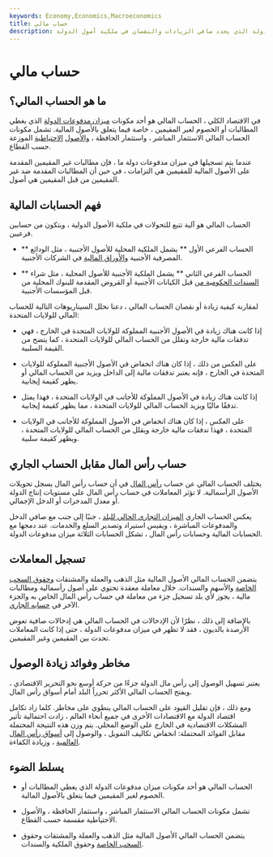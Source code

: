 ```yaml
---
keywords: Economy,Economics,Macroeconomics
title: حساب مالي
description: الحساب المالي هو أحد مكونات ميزان مدفوعات الدولة الذي يحدد صافي الزيادات والنقصان في ملكية أصول الدولة.
---
```


# حساب مالي
## ما هو الحساب المالي؟

في الاقتصاد الكلي ، الحساب المالي هو أحد مكونات [ميزان مدفوعات الدولة](/bop) الذي يغطي المطالبات أو الخصوم لغير المقيمين ، خاصة فيما يتعلق بالأصول المالية. تشمل مكونات الحساب المالي الاستثمار المباشر ، واستثمار الحافظة ، [والأصول](/reserve-assets) [الاحتياطية](/reserve-assets) الموزعة حسب القطاع.

عندما يتم تسجيلها في ميزان مدفوعات دولة ما ، فإن مطالبات غير المقيمين المقدمة على الأصول المالية للمقيمين هي التزامات ، في حين أن المطالبات المقدمة ضد غير المقيمين من قبل المقيمين هي أصول.

## فهم الحسابات المالية

الحساب المالي هو آلية تتبع للتحولات في ملكية الأصول الدولية ، ويتكون من حسابين فرعيين.

- ** الحساب الفرعي الأول ** يشمل الملكية المحلية للأصول الأجنبية ، مثل الودائع المصرفية الأجنبية [والأوراق المالية](/security) في الشركات الأجنبية.

- ** الحساب الفرعي الثاني ** يشمل الملكية الأجنبية للأصول المحلية ، مثل شراء [السندات الحكومية من](/bond) قبل الكيانات الأجنبية أو القروض المقدمة للبنوك المحلية من قبل المؤسسات الأجنبية.

لمقارنة كيفية زيادة أو نقصان الحساب المالي ، دعنا نحلل السيناريوهات التالية للحساب المالي للولايات المتحدة:

- إذا كانت هناك زيادة في الأصول الأجنبية المملوكة للولايات المتحدة في الخارج ، فهي تدفقات مالية خارجة وتقلل من الحساب المالي للولايات المتحدة ، كما يتضح من القيمة السلبية.

- على العكس من ذلك ، إذا كان هناك انخفاض في الأصول الأجنبية المملوكة للولايات المتحدة في الخارج ، فإنه يعتبر تدفقات مالية إلى الداخل ويزيد من الحساب المالي أو يظهر كقيمة إيجابية.

- إذا كانت هناك زيادة في الأصول المملوكة للأجانب في الولايات المتحدة ، فهذا يمثل تدفقًا ماليًا ويزيد الحساب المالي للولايات المتحدة ، مما يظهر كقيمة إيجابية.

- على العكس ، إذا كان هناك انخفاض في الأصول المملوكة للأجانب في الولايات المتحدة ، فهذا تدفقات مالية خارجة ويقلل من الحساب المالي للولايات المتحدة ، ويظهر كقيمة سلبية.

## حساب رأس المال مقابل الحساب الجاري

يختلف الحساب المالي عن حساب [رأس المال](/capitalaccount) في أن حساب رأس المال يسجل تحويلات الأصول الرأسمالية. لا تؤثر المعاملات في حساب رأس المال على مستويات إنتاج الدولة أو معدل المدخرات أو الدخل الإجمالي.

يعكس الحساب الجاري [الميزان التجاري الحالي للبلد](/bot) ، جنبًا إلى جنب مع صافي الدخل والمدفوعات المباشرة ، ويقيس استيراد وتصدير السلع والخدمات. عند دمجها مع الحسابات المالية وحسابات رأس المال ، تشكل الحسابات الثلاثة ميزان مدفوعات الدولة.

## تسجيل المعاملات

يتضمن الحساب المالي الأصول المالية مثل الذهب والعملة والمشتقات [وحقوق السحب الخاصة](/sdr) والأسهم والسندات. خلال معاملة معقدة تحتوي على أصول رأسمالية ومطالبات مالية ، يجوز لأي بلد تسجيل جزء من معاملة في حساب رأس المال الخاص به والجزء الآخر في [حسابه الجاري](/currentaccount).

بالإضافة إلى ذلك ، نظرًا لأن الإدخالات في الحساب المالي هي إدخالات صافية تعوض الأرصدة بالديون ، فقد لا تظهر في ميزان مدفوعات الدولة ، حتى إذا كانت المعاملات تحدث بين المقيمين وغير المقيمين.

## مخاطر وفوائد زيادة الوصول

يعتبر تسهيل الوصول إلى رأس مال الدولة جزءًا من حركة أوسع نحو التحرير الاقتصادي ، ويفتح الحساب المالي الأكثر تحرراً البلد أمام أسواق رأس المال.

ومع ذلك ، فإن تقليل القيود على الحساب المالي ينطوي على مخاطر. كلما زاد تكامل اقتصاد الدولة مع الاقتصادات الأخرى في جميع أنحاء العالم ، زادت احتمالية تأثير المشكلات الاقتصادية في الخارج على الوضع المحلي. يتم وزن هذه النتيجة المحتملة مقابل الفوائد المحتملة: انخفاض تكاليف التمويل ، والوصول إلى [أسواق رأس المال العالمية](/capitalmarkets) ، وزيادة الكفاءة.

## يسلط الضوء

- الحساب المالي هو أحد مكونات ميزان مدفوعات الدولة الذي يغطي المطالبات أو الخصوم لغير المقيمين فيما يتعلق بالأصول المالية.

- تشمل مكونات الحساب المالي الاستثمار المباشر ، واستثمار الحافظة ، والأصول الاحتياطية مقسمة حسب القطاع.

- يتضمن الحساب المالي الأصول المالية مثل الذهب والعملة والمشتقات وحقوق [السحب الخاصة](/drawing-account) وحقوق الملكية والسندات.

